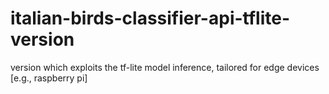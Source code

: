 # italian-birds-classifier-api-tflite-version
version which exploits the tf-lite model inference, tailored for edge devices [e.g., raspberry pi]
